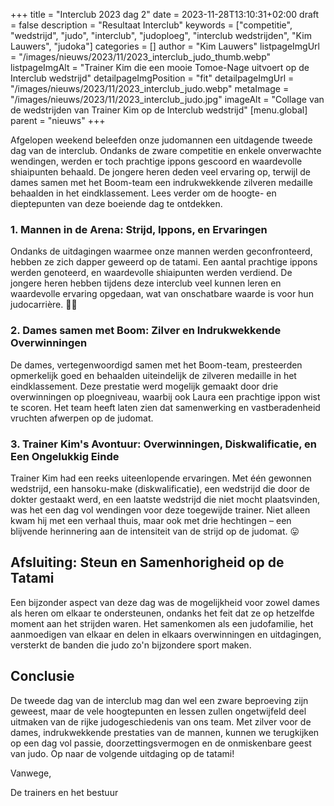 +++
title = "Interclub 2023 dag 2"
date = 2023-11-28T13:10:31+02:00
draft = false
description = "Resultaat Interclub"
keywords = ["competitie", "wedstrijd", "judo", "interclub", "judoploeg", "interclub wedstrijden", "Kim Lauwers", "judoka"]
categories = []
author = "Kim Lauwers"
listpageImgUrl = "/images/nieuws/2023/11/2023_interclub_judo_thumb.webp"
listpageImgAlt = "Trainer Kim die een mooie Tomoe-Nage uitvoert op de Interclub wedstrijd"
detailpageImgPosition = "fit"
detailpageImgUrl = "/images/nieuws/2023/11/2023_interclub_judo.webp"
metaImage = "/images/nieuws/2023/11/2023_interclub_judo.jpg"
imageAlt = "Collage van de wedstrijden van Trainer Kim op de Interclub wedstrijd"
[menu.global]
parent = "nieuws"
+++

Afgelopen weekend beleefden onze judomannen een uitdagende tweede dag van de interclub. Ondanks de zware competitie en enkele onverwachte wendingen, werden er toch prachtige ippons gescoord en waardevolle shiaipunten behaald. De jongere heren deden veel ervaring op, terwijl de dames samen met het Boom-team een indrukwekkende zilveren medaille behaalden in het eindklassement. 
Lees verder om de hoogte- en dieptepunten van deze boeiende dag te ontdekken.

### 1. Mannen in de Arena: Strijd, Ippons, en Ervaringen

Ondanks de uitdagingen waarmee onze mannen werden geconfronteerd, hebben ze zich dapper geweerd op de tatami. 
Een aantal prachtige ippons werden genoteerd, en waardevolle shiaipunten werden verdiend. 
De jongere heren hebben tijdens deze interclub veel kunnen leren en waardevolle ervaring opgedaan, wat van onschatbare waarde is voor hun judocarrière. 💪🏻

### 2. Dames samen met Boom: Zilver en Indrukwekkende Overwinningen

De dames, vertegenwoordigd samen met het Boom-team, presteerden opmerkelijk goed en behaalden uiteindelijk de zilveren medaille in het eindklassement. 
Deze prestatie werd mogelijk gemaakt door drie overwinningen op ploegniveau, waarbij ook Laura een prachtige ippon wist te scoren. 
Het team heeft laten zien dat samenwerking en vastberadenheid vruchten afwerpen op de judomat.

### 3. Trainer Kim's Avontuur: Overwinningen, Diskwalificatie, en Een Ongelukkig Einde

Trainer Kim had een reeks uiteenlopende ervaringen. Met één gewonnen wedstrijd, een hansoku-make (diskwalificatie), een wedstrijd die door de dokter gestaakt werd, en een laatste wedstrijd die niet mocht plaatsvinden, was het een dag vol wendingen voor deze toegewijde trainer. Niet alleen kwam hij met een verhaal thuis, maar ook met drie hechtingen – een blijvende herinnering aan de intensiteit van de strijd op de judomat. 😛

## Afsluiting: Steun en Samenhorigheid op de Tatami

Een bijzonder aspect van deze dag was de mogelijkheid voor zowel dames als heren om elkaar te ondersteunen, ondanks het feit dat ze op hetzelfde moment aan het strijden waren. Het samenkomen als een judofamilie, het aanmoedigen van elkaar en delen in elkaars overwinningen en uitdagingen, versterkt de banden die judo zo'n bijzondere sport maken.

## Conclusie

De tweede dag van de interclub mag dan wel een zware beproeving zijn geweest, maar de vele hoogtepunten en lessen zullen ongetwijfeld deel uitmaken van de rijke judogeschiedenis van ons team. Met zilver voor de dames, indrukwekkende prestaties van de mannen, kunnen we terugkijken op een dag vol passie, doorzettingsvermogen en de onmiskenbare geest van judo. Op naar de volgende uitdaging op de tatami!

Vanwege,

De trainers en het bestuur
